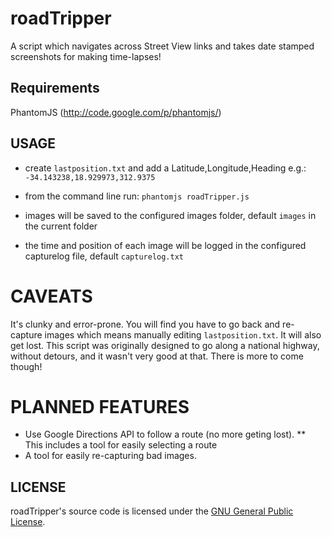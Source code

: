 # roadTripper
A script which navigates across Street View links and takes date stamped screenshots for making time-lapses!

## Requirements
PhantomJS (http://code.google.com/p/phantomjs/)

## USAGE
* create `lastposition.txt` and add a Latitude,Longitude,Heading e.g.: `-34.143238,18.929973,312.9375`
* from the command line run: `phantomjs roadTripper.js`

* images will be saved to the configured images folder, default `images`  in the current folder
* the time and position of each image will be logged in the configured capturelog file, default `capturelog.txt`

# CAVEATS
It's clunky and error-prone. You will find you have to go back and re-capture images which means manually editing `lastposition.txt`.
It will also get lost. This script was originally designed to go along a national highway, without detours, and it wasn't very good at that.
There is more to come though!

# PLANNED FEATURES
* Use Google Directions API to follow a route (no more geting lost).
** This includes a tool for easily selecting a route
* A tool for easily re-capturing bad images.

## LICENSE
roadTripper's source code is licensed under the
[GNU General Public License](http://www.gnu.org/licenses/gpl.html).
